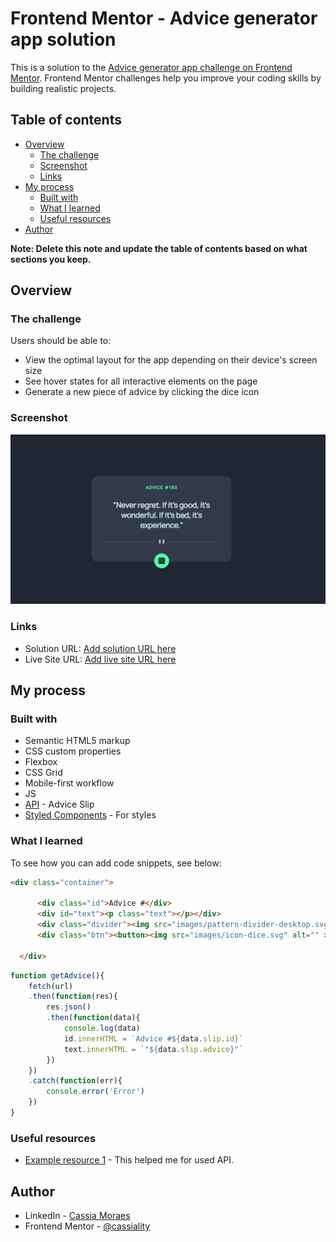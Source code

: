 # Frontend Mentor - Advice generator app solution

This is a solution to the [Advice generator app challenge on Frontend Mentor](https://www.frontendmentor.io/challenges/advice-generator-app-QdUG-13db). Frontend Mentor challenges help you improve your coding skills by building realistic projects.

## Table of contents

- [Overview](#overview)
  - [The challenge](#the-challenge)
  - [Screenshot](#screenshot)
  - [Links](#links)
- [My process](#my-process)
  - [Built with](#built-with)
  - [What I learned](#what-i-learned)
  - [Useful resources](#useful-resources)
- [Author](#author)

**Note: Delete this note and update the table of contents based on what sections you keep.**

## Overview

### The challenge

Users should be able to:

- View the optimal layout for the app depending on their device's screen size
- See hover states for all interactive elements on the page
- Generate a new piece of advice by clicking the dice icon

### Screenshot

![](./desktop.PNG)

### Links

- Solution URL: [Add solution URL here](https://your-solution-url.com)
- Live Site URL: [Add live site URL here](https://your-live-site-url.com)

## My process

### Built with

- Semantic HTML5 markup
- CSS custom properties
- Flexbox
- CSS Grid
- Mobile-first workflow
- JS
- [API](https://api.adviceslip.com/#object-slip) - Advice Slip
- [Styled Components](https://styled-components.com/) - For styles

### What I learned

To see how you can add code snippets, see below:

```html
<div class="container">

      <div class="id">Advice #</div>
      <div id="text"><p class="text"></p></div>
      <div class="divider"><img src="images/pattern-divider-desktop.svg" alt="" class="divider"></div>
      <div class="btn"><button><img src="images/icon-dice.svg" alt="" ></button></div>

  </div>
```
```js
function getAdvice(){
    fetch(url)
    .then(function(res){
        res.json()
        .then(function(data){
            console.log(data)
            id.innerHTML = `Advice #${data.slip.id}`
            text.innerHTML = `"${data.slip.advice}"`
        })
    })
    .catch(function(err){
        console.error('Error')
    })
}
```

### Useful resources

- [Example resource 1](https://medium.com/bruno-pulis/usando-fetch-api-ad0650f13a25) - This helped me for used API.

## Author

- LinkedIn - [Cassia Moraes](https://www.linkedin.com/in/cassia-moraes-797797139)
- Frontend Mentor - [@cassiality](https://www.frontendmentor.io/profile/cassiality)
